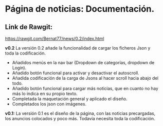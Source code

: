 # Página de noticias: Documentación.


## Link de Rawgit:
https://rawgit.com/Bernat77/news/0.2/index.html


**v0.2**
La versión 0.2 añade la funcionalidad de cargar los ficheros Json y toda la codificación.

* Añadidos menús en la nav bar (Dropdown de categorías, dropdown de Login).
* Añadido botón funcional para activar y desactivar el autoscroll.
* Añadida codificación de la carga de Jsons al hacer scroll hacia abajo del todo.
* Añadido botón funcional para cargar más noticias, que en cuanto no hay más lo indica en su propio texto.
* Completada la maquetación general y aplicado el diseño.
* Completados los json con imágenes.

**v0.1:**
La versión 0.1 es el diseño de la página, con las noticias precargadas, los anuncios colocados y poco más. Todavía necesita toda la codificación.
